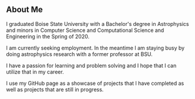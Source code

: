 
## About Me

I graduated Boise State University with a Bachelor's degree in Astrophysics and minors in Computer Science and Computational Science and Engineering in the Spring of 2020. 

I am currently seeking employment. In the meantime I am staying busy by doing astrophysics research with a former professor at BSU.

I have a passion for learning and problem solving and I hope that I can utilize that in my career.

I use my GitHub page as a showcase of projects that I have completed as well as projects that are still in progress.
